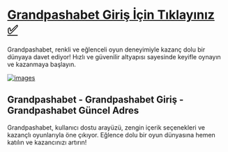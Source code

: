 <h1><a href="https://cutt.ly/GrandSosyal">Grandpashabet Giriş İçin Tıklayınız ✅</a></h1>
<p>Grandpashabet, renkli ve eğlenceli oyun deneyimiyle kazanç dolu bir dünyaya davet ediyor! Hızlı ve güvenilir altyapısı sayesinde keyifle oynayın ve kazanmaya başlayın.</p>







<a href="https://cutt.ly/GrandSosyal">
    <img src="https://i.ibb.co/cS3r8SmW/images.jpg" alt="images" border="0">
</a>







<h2>Grandpashabet - Grandpashabet Giriş - Grandpashabet Güncel Adres</h2>
<p>Grandpashabet, kullanıcı dostu arayüzü, zengin içerik seçenekleri ve kazançlı oyunlarıyla öne çıkıyor. Eğlence dolu bir oyun dünyasına hemen katılın ve kazancınızı artırın!</p>
